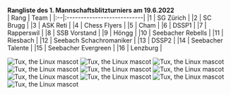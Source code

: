 **Rangliste des 1. Mannschaftsblitzturniers am 19.6.2022** <br/>
| Rang | Team | 
|:--|:---------------------------|
|1  | SG Zürich |
|2  | SC Brugg |
|3  | ASK Reti |
|4  | Chess Flyers |
|5  | Cham |
|6  | DSSP1 |
|7  | Rapperswil |
|8  | SSB Vorstand |
|9  | Höngg |
|10 | Seebacher Rebells |
|11 | Riesbach |
|12 | Seebach Schachromaniker |
|13 | DSSP2 |
|14 | Seebacher Talente |
|15 | Seebacher Evergreen |
|16 | Lenzburg |

![Tux, the Linux mascot](/mannschaftshblitz/1.jpg)
![Tux, the Linux mascot](/mannschaftshblitz/2.jpg)
![Tux, the Linux mascot](/mannschaftshblitz/3.jpg)
![Tux, the Linux mascot](/mannschaftshblitz/4.jpg)
![Tux, the Linux mascot](/mannschaftshblitz/5.jpg)
![Tux, the Linux mascot](/mannschaftshblitz/6.jpg)
![Tux, the Linux mascot](/mannschaftshblitz/7.jpg)
![Tux, the Linux mascot](/mannschaftshblitz/8.jpg)
![Tux, the Linux mascot](/mannschaftshblitz/9.jpg)
![Tux, the Linux mascot](/mannschaftshblitz/0.jpg)
